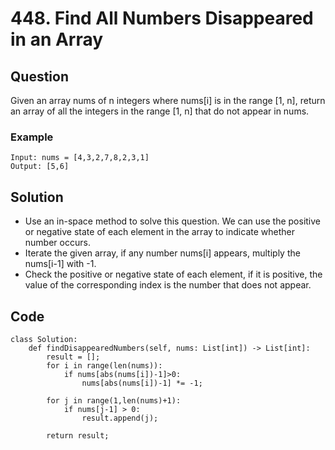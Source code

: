 # 448. Find All Numbers Disappeared in an Array

## Question
Given an array nums of n integers where nums[i] is in the range [1, n], return an array of all the integers in the range [1, n] that do not appear in nums.

### Example
```
Input: nums = [4,3,2,7,8,2,3,1]
Output: [5,6]
```

## Solution
* Use an in-space method to solve this question. We can use the positive or negative state of each element in the array to indicate whether number occurs.
* Iterate the given array, if any number nums[i] appears, multiply the nums[i-1] with -1.
* Check the positive or negative state of each element, if it is positive, the value of the corresponding index is the number that does not appear.

## Code
```python3
class Solution:
    def findDisappearedNumbers(self, nums: List[int]) -> List[int]:
        result = [];
        for i in range(len(nums)):
            if nums[abs(nums[i])-1]>0:
                nums[abs(nums[i])-1] *= -1;

        for j in range(1,len(nums)+1):
            if nums[j-1] > 0:
                result.append(j);
                
        return result;
```